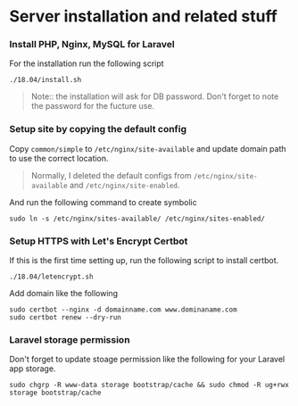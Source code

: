 # Server installation and related stuff

### Install PHP, Nginx, MySQL for Laravel

For the installation run the following script

```
./18.04/install.sh
```

> Note:: the installation will ask for DB password.
> Don't forget to note the password for the fucture use.

### Setup site by copying the default config

Copy `common/simple` to `/etc/nginx/site-available` and update domain path to use the correct location.

> Normally, I deleted the default configs from `/etc/nginx/site-available` and `/etc/nginx/site-enabled`.

And run the following command to create symbolic

```
sudo ln -s /etc/nginx/sites-available/ /etc/nginx/sites-enabled/
```

### Setup HTTPS with Let's Encrypt Certbot

If this is the first time setting up, run the following script to install certbot.

```
./18.04/letencrypt.sh
```

Add domain like the following

```
sudo certbot --nginx -d domainname.com www.dominaname.com
sudo certbot renew --dry-run
```

### Laravel storage permission

Don't forget to update stoage permission like the following for your Laravel app storage.

```
sudo chgrp -R www-data storage bootstrap/cache && sudo chmod -R ug+rwx storage bootstrap/cache
```